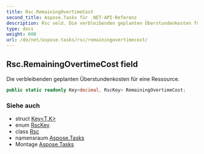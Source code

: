```yaml
---
title: Rsc.RemainingOvertimeCost
second_title: Aspose.Tasks für .NET-API-Referenz
description: Rsc veld. Die verbleibenden geplanten Überstundenkosten für eine Ressource.
type: docs
weight: 600
url: /de/net/aspose.tasks/rsc/remainingovertimecost/
---
```

## Rsc.RemainingOvertimeCost field

Die verbleibenden geplanten Überstundenkosten für eine Ressource.

```csharp
public static readonly Key<decimal, RscKey> RemainingOvertimeCost;
```

### Siehe auch

* struct [Key&lt;T,K&gt;](../../key-2/)
* enum [RscKey](../../rsckey/)
* class [Rsc](../)
* namensraum [Aspose.Tasks](../../rsc/)
* Montage [Aspose.Tasks](../../../)


